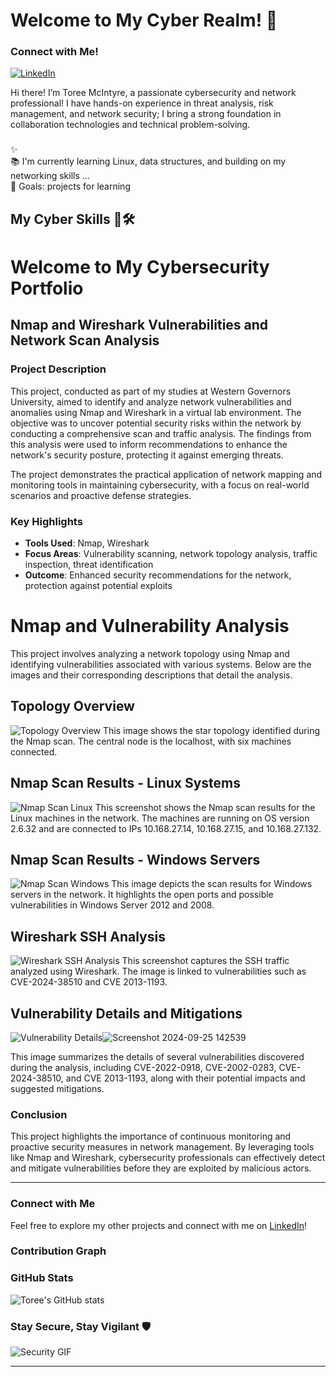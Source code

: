 # Welcome to My Cyber Realm! 👾</h1>

###
### Connect with Me!

[![LinkedIn](https://img.shields.io/badge/LinkedIn-Connect-blue?style=flat-square&logo=linkedin)](https://www.linkedin.com/in/toree-mcintyre-739095211/)

Hi there! I’m Toree McIntyre, a passionate cybersecurity and network professional! I have hands-on experience in threat analysis, risk management, and network security; I bring a strong foundation in collaboration technologies and technical problem-solving. 
###

<p align="left">✨  <br>📚 I'm currently learning Linux, data structures, and building on my networking skills  ...<br>🎯 Goals: projects for learning 

###


<h2 align="left">My Cyber Skills 🧠🛠️</h2>


# Welcome to My Cybersecurity Portfolio

## Nmap and Wireshark Vulnerabilities and Network Scan Analysis

### Project Description
This project, conducted as part of my studies at Western Governors University, aimed to identify and analyze network vulnerabilities and anomalies using Nmap and Wireshark in a virtual lab environment. The objective was to uncover potential security risks within the network by conducting a comprehensive scan and traffic analysis. The findings from this analysis were used to inform recommendations to enhance the network's security posture, protecting it against emerging threats.

The project demonstrates the practical application of network mapping and monitoring tools in maintaining cybersecurity, with a focus on real-world scenarios and proactive defense strategies.

### Key Highlights

- **Tools Used**: Nmap, Wireshark
- **Focus Areas**: Vulnerability scanning, network topology analysis, traffic inspection, threat identification
- **Outcome**: Enhanced security recommendations for the network, protection against potential exploits
# Nmap and Vulnerability Analysis

This project involves analyzing a network topology using Nmap and identifying vulnerabilities associated with various systems. Below are the images and their corresponding descriptions that detail the analysis.

## Topology Overview
![Topology Overview](https://github.com/tmac997/tmac997/blob/main/Screenshot%202024-08-20%20214535.jpg)
This image shows the star topology identified during the Nmap scan. The central node is the localhost, with six machines connected.

## Nmap Scan Results - Linux Systems
![Nmap Scan Linux](https://github.com/tmac997/tmac997/blob/main/Screenshot%202024-08-02%20150621%20-%20Copy.jpg)
This screenshot shows the Nmap scan results for the Linux machines in the network. The machines are running on OS version 2.6.32 and are connected to IPs 10.168.27.14, 10.168.27.15, and 10.168.27.132.

## Nmap Scan Results - Windows Servers
![Nmap Scan Windows](https://github.com/tmac997/tmac997/blob/main/Screenshot%202024-07-31%20224856%20-%20Copy.jpg)
This image depicts the scan results for Windows servers in the network. It highlights the open ports and possible vulnerabilities in Windows Server 2012 and 2008.

## Wireshark SSH Analysis
![Wireshark SSH Analysis](https://github.com/tmac997/tmac997/blob/main/Screenshot%202024-08-02%20163035.jpg)
This screenshot captures the SSH traffic analyzed using Wireshark. The image is linked to vulnerabilities such as CVE-2024-38510 and CVE 2013-1193.

## Vulnerability Details and Mitigations
![Vulnerability Details](https://github.com/tmac997/tmac997/blob/main/Screenshot%202024-08-20%20214529%20-%20Copy.jpg)![Screenshot 2024-09-25 142539](https://github.com/user-attachments/assets/f72ab90e-c47b-482a-80ae-59a534e1e5ce)



This image summarizes the details of several vulnerabilities discovered during the analysis, including CVE-2022-0918, CVE-2002-0283, CVE-2024-38510, and CVE 2013-1193, along with their potential impacts and suggested mitigations.




### Conclusion
This project highlights the importance of continuous monitoring and proactive security measures in network management. By leveraging tools like Nmap and Wireshark, cybersecurity professionals can effectively detect and mitigate vulnerabilities before they are exploited by malicious actors.

---

### Connect with Me

Feel free to explore my other projects and connect with me on [LinkedIn](https://www.linkedin.com/in/toree-mcintyre-739095211/)!





### Contribution Graph

### GitHub Stats

![Toree's GitHub stats](https://github-readme-stats.vercel.app/api?username=yourusername&show_icons=true&theme=radical)


### Stay Secure, Stay Vigilant 🛡️
![Security GIF](https://media.giphy.com/media/l2JhOVm6TDbEo7mRO/giphy.gif)

---









